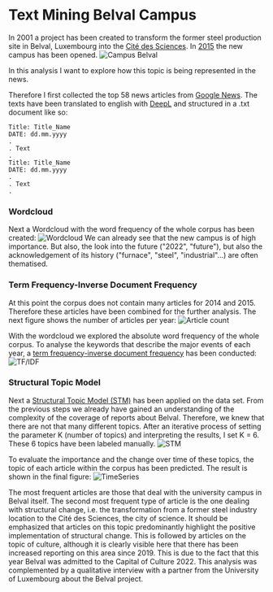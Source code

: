 # Text Mining Belval Campus
In 2001 a project has been created to transform the former steel production site in Belval,
Luxembourg into the [Cité des Sciences](https://wwwde.uni.lu/fhse/belval_campus). 
In [2015](https://lequotidien.lu/luxembourg/le-campus-de-belval-en-un-clin-doeil/) the new campus has been opened.
![Campus Belval](https://wwwde.uni.lu/var/storage/images/media/images/campus_belval_final_1/1014043-1-fre-FR/campus_belval_final_1.jpg)

In this analysis I want to explore how this topic is being represented in the news.

Therefore I first collected the top 58 news articles from [Google News](https://www.google.com/search?q=belval+campus+esch-sur-alzette&client=firefox-b-d&sxsrf=ALeKk0080OxF6oOpC3lb6hNxafFccNgYjA:1590592264605&source=lnms&tbm=nws&sa=X&ved=2ahUKEwi57Kf3qdTpAhU7ThUIHSw_CG0Q_AUoAXoECCwQAw&biw=1920&bih=966).
The texts have been translated to english with [DeepL](https://www.deepl.com/en/translator) and structured 
in a .txt document like so:
```
Title: Title_Name
DATE: dd.mm.yyyy
.
. Text
.
Title: Title_Name
DATE: dd.mm.yyyy
.
. Text
.
```

### Wordcloud
Next a Wordcloud with the word frequency of the whole corpus has been created:
![Wordcloud](https://github.com/Weemaan/Text_Mining_Belval/blob/master/Plots/wordcloud.svg)
We can already see that the new campus is of high importance. But also, the look into the future ("2022", "future"),
but also the acknowledgement of its history ("furnace", "steel", "industrial"...) are often thematised.

### Term Frequency-Inverse Document Frequency
At this point the corpus does not contain many articles for 2014 and 2015. 
Therefore these articles have been combined for the further analysis. The next figure shows the number of articles per year:
![Article count](https://github.com/Weemaan/Text_Mining_Belval/blob/master/Plots/Articles_Count.svg)

With the wordcloud we explored the absolute word frequency of the whole corpus. To analyse the keywords that describe the major events of each year, a [term frequency-inverse document frequency](http://www.tfidf.com/) has been conducted: 
![TF/IDF](https://github.com/Weemaan/Text_Mining_Belval/blob/master/Plots/tf_idf.svg)

### Structural Topic Model
Next a [Structural Topic Model (STM)](https://www.structuraltopicmodel.com/) has been applied on the data set. From the previous steps we already have gained an understanding of the complexity of the coverage of reports about Belval. Therefore, we knew that there are not that many different topics. After an iterative process of setting the parameter K (number of topics) and interpreting the results, I set K = 6. These 6 topics have been labeled manually.
![STM](https://github.com/Weemaan/Text_Mining_Belval/blob/master/Plots/stm.svg)

To evaluate the importance and the change over time of these topics, the topic of each article within the corpus has been predicted. The result is shown in the final figure:
![TimeSeries]( https://github.com/Weemaan/Text_Mining_Belval/blob/master/Plots/timeseries.svg)

The most frequent articles are those that deal with the university campus in Belval itself. The second most frequent type of article is the one dealing with structural change, i.e. the transformation from a former steel industry location to the Cité des Sciences, the city of science. It should be emphasized that articles on this topic predominantly highlight the positive implementation of structural change. This is followed by articles on the topic of culture, although it is clearly visible here that there has been increased reporting on this area since 2019. This is due to the fact that this year Belval was admitted to the Capital of Culture 2022.
This analysis was complemented by a qualitative interview with a partner from the University of Luxembourg about the Belval project.







